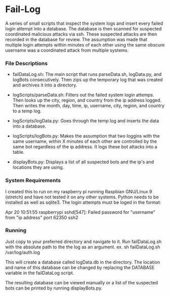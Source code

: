 # Fail-Log
A series of small scripts that inspect the system logs and insert every failed login attempt into a database. The database is then scanned for suspected coordinated malicious attacks via ssh. These suspected attacks are then recorded in the database for review. The assumption was made that multiple login attempts within minutes of each other using the same obscure username was a coordinated attack from multiple systems. 

### File Descriptions
* failDataLog.sh: The main script that runs parseData.sh, logData.py, and logBots consecutively. Then zips up the temporary log that was created and archives it into a directory.

* logScripts/parseData.sh: Filters out the failed system login attemps. Then looks up the city, region, and country from the ip address logged. Then writes the month, day, time, ip, username, city, region, and country to a temp log.

* logScripts/logData.py: Goes through the temp log and inserts the data into a database.

* logScripts/logBots.py: Makes the assumption that two loggins with the same username, within X minutes of each other are controlled by the same bot regardless of the ip address. It logs these bot attacks into a table.

* displayBots.py: Displays a list of all suspected bots and the ip's and locations they are using.

### System Requirements
I created this to run on my raspberry pi running Raspbian GNU/Linux 9 (stretch) and have not tested it on any other systems. Python needs to be installed as well as sqlite3. The login attempts must be loged in the format:

Apr 20 10:51:55 raspberrypi sshd[547]: Failed password for "username" from "ip address" port 62350 ssh2

### Running
Just copy to your preferred directory and navigate to it. Run failDataLog.sh with the absolute path to the the log as an argument. ex. sh failDataLog.sh /var/log/auth.log

This will create a database called logData.db in the directory. The location and name of this database can be changed by replacing the DATABASE variable in the failDataLog script.

The resulting database can be viewed manually or a list of the suspected bots can be printed by running displayBots.py.
